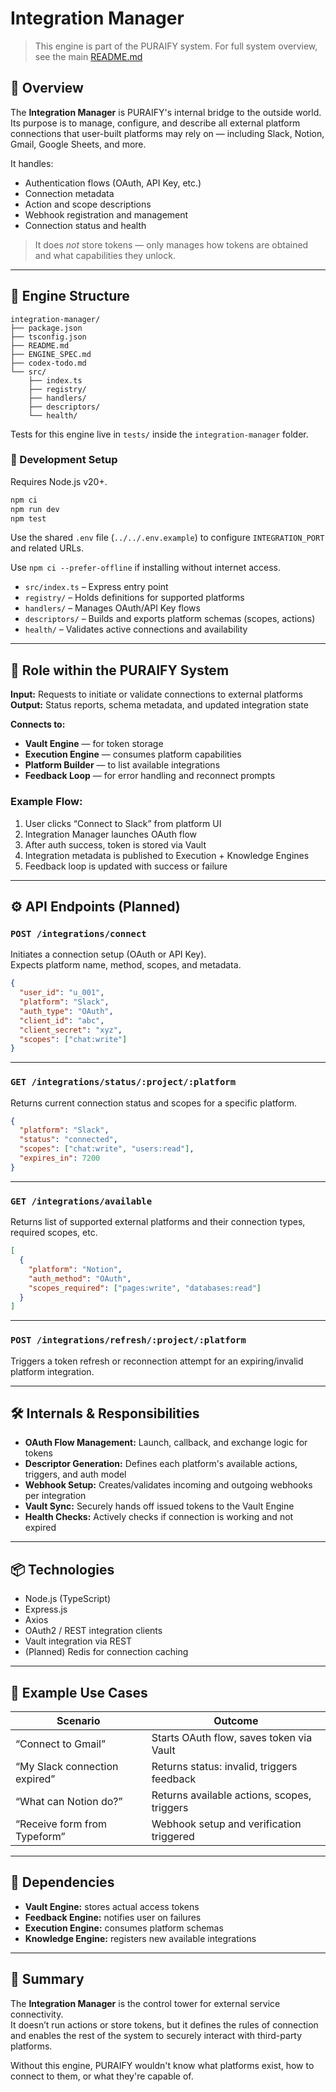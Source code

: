 # Integration Manager

> This engine is part of the PURAIFY system. For full system overview, see the main [README.md](../../README.md)

## 🧠 Overview

The **Integration Manager** is PURAIFY's internal bridge to the outside world.  
Its purpose is to manage, configure, and describe all external platform connections that user-built platforms may rely on — including Slack, Notion, Gmail, Google Sheets, and more.

It handles:
- Authentication flows (OAuth, API Key, etc.)
- Connection metadata
- Action and scope descriptions
- Webhook registration and management
- Connection status and health

> It does *not* store tokens — only manages how tokens are obtained and what capabilities they unlock.

---

## 📁 Engine Structure

```text
integration-manager/
├── package.json
├── tsconfig.json
├── README.md
├── ENGINE_SPEC.md
├── codex-todo.md
└── src/
    ├── index.ts
    ├── registry/
    ├── handlers/
    ├── descriptors/
    └── health/
```

Tests for this engine live in `tests/` inside the `integration-manager` folder.

### 🚀 Development Setup

Requires Node.js v20+.

```bash
npm ci
npm run dev
npm test
```

Use the shared `.env` file (`../../.env.example`) to configure `INTEGRATION_PORT` and related URLs.

Use `npm ci --prefer-offline` if installing without internet access.

- `src/index.ts` – Express entry point  
- `registry/` – Holds definitions for supported platforms  
- `handlers/` – Manages OAuth/API Key flows  
- `descriptors/` – Builds and exports platform schemas (scopes, actions)  
- `health/` – Validates active connections and availability  

---

## 🧩 Role within the PURAIFY System

**Input:** Requests to initiate or validate connections to external platforms  
**Output:** Status reports, schema metadata, and updated integration state

**Connects to:**
- **Vault Engine** — for token storage  
- **Execution Engine** — consumes platform capabilities  
- **Platform Builder** — to list available integrations  
- **Feedback Loop** — for error handling and reconnect prompts  

### Example Flow:
1. User clicks “Connect to Slack” from platform UI  
2. Integration Manager launches OAuth flow  
3. After auth success, token is stored via Vault  
4. Integration metadata is published to Execution + Knowledge Engines  
5. Feedback loop is updated with success or failure  

---

## ⚙️ API Endpoints (Planned)

### `POST /integrations/connect`

Initiates a connection setup (OAuth or API Key).  
Expects platform name, method, scopes, and metadata.

```json
{
  "user_id": "u_001",
  "platform": "Slack",
  "auth_type": "OAuth",
  "client_id": "abc",
  "client_secret": "xyz",
  "scopes": ["chat:write"]
}
```

---

### `GET /integrations/status/:project/:platform`

Returns current connection status and scopes for a specific platform.

```json
{
  "platform": "Slack",
  "status": "connected",
  "scopes": ["chat:write", "users:read"],
  "expires_in": 7200
}
```

---

### `GET /integrations/available`

Returns list of supported external platforms and their connection types, required scopes, etc.

```json
[
  {
    "platform": "Notion",
    "auth_method": "OAuth",
    "scopes_required": ["pages:write", "databases:read"]
  }
]
```

---

### `POST /integrations/refresh/:project/:platform`

Triggers a token refresh or reconnection attempt for an expiring/invalid platform integration.

---

## 🛠️ Internals & Responsibilities

- **OAuth Flow Management:** Launch, callback, and exchange logic for tokens  
- **Descriptor Generation:** Defines each platform's available actions, triggers, and auth model  
- **Webhook Setup:** Creates/validates incoming and outgoing webhooks per integration  
- **Vault Sync:** Securely hands off issued tokens to the Vault Engine  
- **Health Checks:** Actively checks if connection is working and not expired  

---

## 📦 Technologies

- Node.js (TypeScript)  
- Express.js  
- Axios  
- OAuth2 / REST integration clients  
- Vault integration via REST  
- (Planned) Redis for connection caching  

---

## 🧪 Example Use Cases

| Scenario                    | Outcome                                             |
|-----------------------------|-----------------------------------------------------|
| “Connect to Gmail”          | Starts OAuth flow, saves token via Vault            |
| “My Slack connection expired” | Returns status: invalid, triggers feedback        |
| “What can Notion do?”       | Returns available actions, scopes, triggers         |
| “Receive form from Typeform” | Webhook setup and verification triggered           |

---

## 🧩 Dependencies

- **Vault Engine:** stores actual access tokens  
- **Feedback Engine:** notifies user on failures  
- **Execution Engine:** consumes platform schemas  
- **Knowledge Engine:** registers new available integrations  

---

## 🧭 Summary

The **Integration Manager** is the control tower for external service connectivity.  
It doesn’t run actions or store tokens, but it defines the rules of connection and enables the rest of the system to securely interact with third-party platforms.

Without this engine, PURAIFY wouldn't know what platforms exist, how to connect to them, or what they're capable of.

